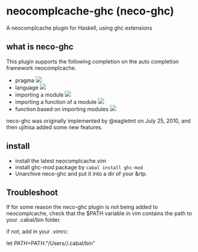 # neocomplcache-ghc (neco-ghc)

A neocomplcache plugin for Haskell, using ghc extensions

## what is neco-ghc

This plugin supports the following completion on the auto completion framework neocomplcache.

* pragma
    ![](http://gyazo.com/c922e323be7dbed9aa70b2bac62be45e.png)
* language
    ![](http://gyazo.com/9df4aa3cf06fc07495d6dd67a4d07cc4.png)
* importing a module
    ![](http://gyazo.com/17a8bf08f3a6d5e123346f5f1c74c5f9.png)
* importing a function of a module
    ![](http://gyazo.com/d3698892a40ffb8e4bef970a02198715.png)
* function based on importing modules
    ![](http://gyazo.com/bc168a8aad5f38c6a83b8aa1b0fb14f6.png)

neco-ghc was originally implemented by @eagletmt on July 25, 2010, and then ujihisa added some new features.

## install

* install the latest neocomplcache.vim
* install ghc-mod package by `cabal install ghc-mod`
* Unarchive neco-ghc and put it into a dir of your &rtp.

## Troubleshoot

If for some reason the neco-ghc plugin is not being added to neocomplcache, check that the 
$PATH variable in vim contains the path to your .cabal/bin folder. 

if not, add in your .vimrc:

let $PATH=$PATH."/Users/<username>/.cabal/bin"




